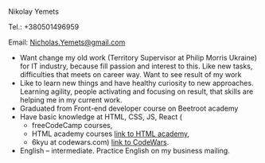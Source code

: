 Nikolay Yemets

Tel.: +380501496959

Email: Nicholas.Yemets@gmail.com

* Want change my old work (Territory Supervisor at Philip Morris Ukraine) for IT industry, because fill passion and interest to this. Like new tasks, difficulties that meets on career way. Want to see result of my work
* Like to learn new things and have healthy curiosity to new approaches. Learning agility, people activating and focusing on result, that skills are helping me in my current work.
* Graduated from Front-end developer course on Beetroot academy
* Have basic knowledge at HTML, CSS, JS, React (
   * freeCodeCamp courses, 
   * HTML academy courses [link to HTML academy](https://htmlacademy.ru/profile/id945865/achievements), 
   * 6kyu at codewars.com) [link to CodeWars](https://www.codewars.com/users/Deekline).
* English – intermediate. Practice English on my business mailing.
